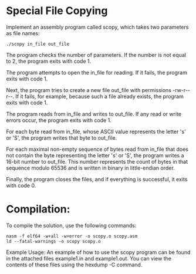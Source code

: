 # Special File Copying
Implement an assembly program called scopy, which takes two parameters as file names:

```
./scopy in_file out_file
```
The program checks the number of parameters. If the number is not equal to 2, the program exits with code 1.

The program attempts to open the in_file for reading. If it fails, the program exits with code 1.

Next, the program tries to create a new file out_file with permissions -rw-r--r--. If it fails, for example, because such a file already exists, the program exits with code 1.

The program reads from in_file and writes to out_file. If any read or write errors occur, the program exits with code 1.

For each byte read from in_file, whose ASCII value represents the letter 's' or 'S', the program writes that byte to out_file.

For each maximal non-empty sequence of bytes read from in_file that does not contain the byte representing the letter 's' or 'S', the program writes a 16-bit number to out_file. This number represents the count of bytes in that sequence modulo 65536 and is written in binary in little-endian order.

Finally, the program closes the files, and if everything is successful, it exits with code 0.

# Compilation:
To compile the solution, use the following commands:

```
nasm -f elf64 -w+all -w+error -o scopy.o scopy.asm
ld --fatal-warnings -o scopy scopy.o
```

Example Usage:
An example of how to use the scopy program can be found in the attached files example1.in and example1.out. You can view the contents of these files using the hexdump -C command.
